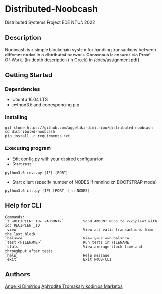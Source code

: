 # Distributed-Noobcash
Distributed Systems Project ECE NTUA 2022

## Description
Noobcash is a simple blockchain system for handling transactions between different nodes in a distributed network. Consensus is ensured via Proof-Of-Work.
(In-depth description (in Greek) in /docs/assignment.pdf)

## Getting Started

### Dependencies
* Ubuntu 16.04 LTS
* python3.6 and corresponding pip

### Installing
```
git clone https://github.com/aggeliki-dimitriou/distributed-noobcash
cd distributed-noobcash
pip install -r requirments.txt
```


### Executing program

* Edit config.py with your desired configuration
* Start rest
```
python3.6 rest.py [IP] [PORT]
```
* Start client (specify number of NODES if running on BOOTSTRAP mode)
```
python3.6 cli.py [IP] [PORT] [-n NODES]
```

## Help for CLI
```
Commands:
`t <RECIPIENT_ID> <AMOUNT>`         Send AMOUNT NBCs to recipient with id: RECIPIENT_ID
`view`                              View all valid transactions from the last block
`balance`                           View your own balance
`test <FILENAME>`                   Run tests in FILENAME
`stats`                             View average block time and throughput after tests
`help`                              Help message
`exit`                              Exit NOOB-CLI
```

## Authors

[Angeliki Dimitriou](https://github.com/aggeliki-dimitriou)
[Aphrodite Tzomaka](https://github.com/aphrodite-jomaca)
[Nikodimos Marketos](https://github.com/nikodimakis)
